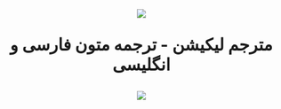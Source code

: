 <html>

<head>
  <meta charset="UTF-8">
  <meta name="viewport" content="width=device-width, initial-scale=1">
  <title>مترجم لیکیشن - ترجمه متون فارسی و انگلیسی</title>
</head>
<body>
  <center>
  <img src="https://assets.myket.ir/icons/large/com.my.liction.translate_68c655e7-f9e2-4c58-9124-e9650104108b.png">
  <b>
  <p style="font-size: 30px;">مترجم لیکیشن - ترجمه متون فارسی و انگلیسی </p>
  </b>
  <a href="https://myket.ir/app/com.my.liction.translate?utm_source=search-ads-gift&utm_medium=cpc"><img src="https://myket.ir/core/images/logo/get1-fa.png" /> </a>
  </center>
</body>

</html>

